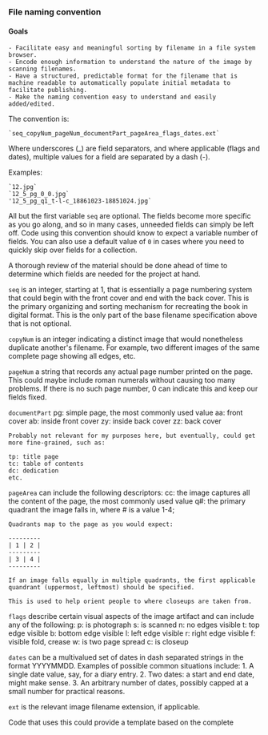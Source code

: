 ### File naming convention

#### Goals

    - Facilitate easy and meaningful sorting by filename in a file system browser. 
    - Encode enough information to understand the nature of the image by scanning filenames. 
    - Have a structured, predictable format for the filename that is machine readable to automatically populate initial metadata to facilitate publishing.
    - Make the naming convention easy to understand and easily added/edited. 

The convention is:

    `seq_copyNum_pageNum_documentPart_pageArea_flags_dates.ext`

Where underscores (_) are field separators, and where applicable (flags and dates), multiple values for a field are separated by a dash (-).

Examples:
    
    `12.jpg`
    `12_5_pg_0_0.jpg`
    '12_5_pg_q1_t-l-c_18861023-18851024.jpg`

All but the first variable `seq` are optional. The fields become more specific as you go along, and so in many cases, unneeded fields can simply be left off. Code using this convention should know to expect a variable number of fields. You can also use a default value of `0` in cases where you need to quickly skip over fields for a collection. 

A thorough review of the material should be done ahead of time to determine which fields are needed for the project at hand. 

`seq` is an integer, starting at 1, that is essentially a page numbering system that could begin with the front cover and end with the back cover. This is the primary organizing and sorting mechanism for recreating the book in digital format. This is the only part of the base filename specification above that is not optional.

`copyNum` is an integer indicating a distinct image that would nonetheless duplicate another's filename. For example, two different images of the same complete page showing all edges, etc.

`pageNum` a string that records any actual page number printed on the page. This could maybe include roman numerals without causing too many problems. If there is no such page number, 0 can indicate this and keep our fields fixed. 

`documentPart`
    pg: simple page, the most commonly used value
    aa: front cover
    ab: inside front cover
    zy: inside back cover
    zz: back cover

    Probably not relevant for my purposes here, but eventually, could get more fine-grained, such as:

    tp: title page
    tc: table of contents
    dc: dedication
    etc.
 
`pageArea` can include the following descriptors:
    cc: the image captures all the content of the page, the most commonly used value
    q#: the primary quadrant the image falls in, where # is a value 1-4;

    Quadrants map to the page as you would expect:

    ---------
    | 1 | 2 |
    ---------
    | 3 | 4 |
    ---------

    If an image falls equally in multiple quadrants, the first applicable quandrant (uppermost, leftmost) should be specified.

    This is used to help orient people to where closeups are taken from.
    
`flags` describe certain visual aspects of the image artifact and can include any of the following:
    p: is photograph
    s: is scanned
    n: no edges visible
    t: top edge visible
    b: bottom edge visible
    l: left edge visible
    r: right edge visible
    f: visible fold, crease
    w: is two page spread
    c: is closeup

`dates` can be a multivalued set of dates in dash separated strings in the format YYYYMMDD. Examples of possible common situations include:
    1. A single date value, say, for a diary entry.
    2. Two dates: a start and end date, might make sense.
    3. An arbitrary number of dates, possibly capped at a small number for practical reasons.

`ext` is the relevant image filename extension, if applicable.

Code that uses this could provide a template based on the complete 
